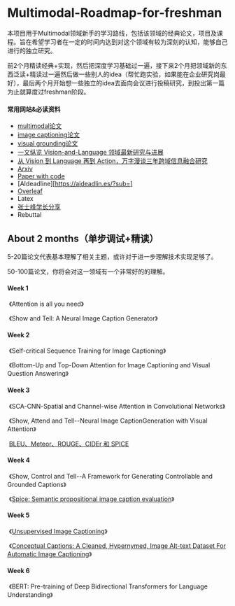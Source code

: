 # Multimodal-Roadmap-for-freshman
 本项目用于Multimodal领域新手的学习路线，包括该领域的经典论文，项目及课程。旨在希望学习者在一定的时间内达到对这个领域有较为深刻的认知，能够自己进行的独立研究。

 前2个月精读经典+实现，然后把深度学习基础过一遍，接下来2个月把领域新的东西泛读+精读过一遍然后做一些别人的idea（帮忙跑实验，如果能在企业研究岗最好），最后两个月开始想一些独立的idea去面向会议进行投稿研究，到投出第一篇为止就算度过freshman阶段。

#### 常用网站&必读资料

- [multimodal论文](https://github.com/pliang279/awesome-multimodal-ml)
- [image captioning论文](https://github.com/zhjohnchan/awesome-image-captioning#2019)
- [visual grounding论文](https://github.com/qy-feng/awesome-visual-grounding)
- [一文纵览 Vision-and-Language 领域最新研究与进展](https://www.leiphone.com/news/201905/nJPT0qyibjtM09wE.html)
- [从 Vision 到 Language 再到 Action，万字漫谈三年跨域信息融合研究](https://mp.weixin.qq.com/s?__biz=MzA5ODEzMjIyMA==&mid=2247496394&idx=1&sn=22197341f2a5104b70ec9a6acee3d360&source=41#wechat_redirect)
- [Arxiv](http://www.arxiv-sanity.com/top)
- [Paper with code](https://paperswithcode.com/)
- [AIdeadline][https://aideadlin.es/?sub=]
- [Overleaf](https://www.overleaf.com/project)
- Latex
- [张士峰学长分享](https://www.shenlanxueyuan.com/open/course/59)
- Rebuttal



## About 2 months（单步调试+精读）

5-20篇论文代表基本理解了相关主题，或许对于进一步理解技术实现足够了。

50-100篇论文，你将会对这一领域有一个非常好的的理解。

#### Week 1

​	《Attention is all you need》

​	《Show and Tell: A Neural Image Caption Generator》

#### Week 2

​	《Self-critical Sequence Training for Image Captioning》

​	《Bottom-Up and Top-Down Attention for Image Captioning and Visual Question Answering》

#### Week 3

​	《SCA-CNN-Spatial and Channel-wise Attention in Convolutional Networks》

​	《Show, Attend and Tell--Neural Image CaptionGeneration with Visual Attention》

​	[BLEU、Meteor、ROUGE、CIDEr 和 SPICE](https://www.jianshu.com/p/60deff0f64e1)

#### Week 4

​	《Show, Control and Tell--A Framework for Generating Controllable and Grounded Captions》

​	《[Spice: Semantic propositional image caption evaluation](https://link.springer.com/chapter/10.1007/978-3-319-46454-1_24)》

#### Week 5

​	《[Unsupervised Image Captioning](https://arxiv.org/abs/1811.10787)》

​	《[Conceptual Captions: A Cleaned, Hypernymed, Image Alt-text Dataset For Automatic Image Captioning](http://www.aclweb.org/anthology/P18-1238)》

#### Week 6

​	《BERT: Pre-training of Deep Bidirectional Transformers for Language Understanding》